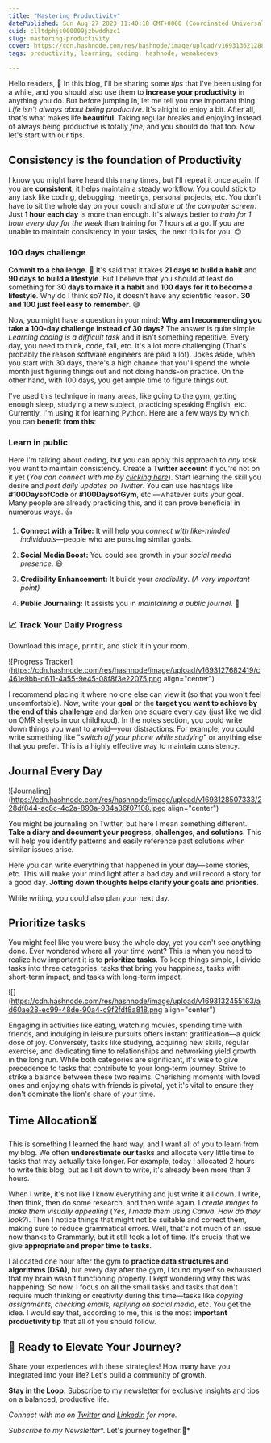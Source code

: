 ```yaml
---
title: "Mastering Productivity"
datePublished: Sun Aug 27 2023 11:40:18 GMT+0000 (Coordinated Universal Time)
cuid: clltdphjs000009jzbwddhzc1
slug: mastering-productivity
cover: https://cdn.hashnode.com/res/hashnode/image/upload/v1693136212888/28e7a35a-359f-4dec-b036-c3fd960d317a.png
tags: productivity, learning, coding, hashnode, wemakedevs

---
```


Hello readers, 👋 In this blog, I'll be sharing some *tips* that I've been using for a while, and you should also use them to **increase your productivity** in anything you do. But before jumping in, let me tell you one important thing. *Life isn't always about being productive*. It's alright to enjoy a bit. After all, that's what makes life **beautiful**. Taking regular breaks and enjoying instead of always being productive is totally *fine*, and you should do that too. Now let's start with our tips.

## Consistency is the foundation of Productivity

I know you might have heard this many times, but I'll repeat it once again. If you are **consistent**, it helps maintain a steady workflow. You could stick to any task like coding, debugging, meetings, personal projects, etc. You don't have to sit the whole day on your couch and *stare at the computer screen*. Just **1 hour each day** is more than enough. It's always better to *train for 1 hour every day for the week* than training for 7 hours at a go. If you are unable to maintain consistency in your tasks, the next tip is for you. 😉

### 100 days challenge

**Commit to a challenge.** 🚀 It's said that it takes **21 days to build a habit** and **90 days to build a lifestyle**. But I believe that you should at least do something for **30 days to make it a habit** and **100 days for it to become a lifestyle**. Why do I think so? No, it doesn't have any scientific reason. **30 and 100 just feel easy to remember**. 😅

Now, you might have a question in your mind: **Why am I recommending you take a 100-day challenge instead of 30 days?** The answer is quite simple. *Learning coding is a difficult task* and it isn't something repetitive. Every day, you need to think, code, fail, etc. It's a lot more challenging (That's probably the reason software engineers are paid a lot). Jokes aside, when you start with 30 days, there's a high chance that you'll spend the whole month just figuring things out and not doing hands-on practice. On the other hand, with 100 days, you get ample time to figure things out.

I've used this technique in many areas, like going to the gym, getting enough sleep, studying a new subject, practicing speaking English, etc. Currently, I'm using it for learning Python. Here are a few ways by which you can **benefit from this**:

### Learn in public

Here I'm talking about coding, but you can apply this approach to *any task* you want to maintain consistency. Create a **Twitter account** if you're not on it yet (*You can connect with me by* [*clicking here*](https://twitter.com/AkashDev2310)). Start learning the skill you desire and *post daily updates on Twitter*. You can use hashtags like **#100DaysofCode** or **#100DaysofGym**, etc.—whatever suits your goal. Many people are already practicing this, and it can prove beneficial in numerous ways. 👍

1. **Connect with a Tribe:** It will help you *connect with like-minded individuals*—people who are pursuing similar goals.
    
2. **Social Media Boost:** You could see growth in your *social media presence*. 😃
    
3. **Credibility Enhancement:** It builds your *credibility*. *(A very important point)*
    
4. **Public Journaling:** It assists you in *maintaining a public journal*. 📔
    

### 📈 Track Your Daily Progress

Download this image, print it, and stick it in your room.

![Progress Tracker](https://cdn.hashnode.com/res/hashnode/image/upload/v1693127682419/c461e9bb-d611-4a55-9e45-08f8f3e22075.png align="center")

I recommend placing it where no one else can view it (so that you won't feel uncomfortable). Now, write your **goal** or the **target you want to achieve by the end of this challenge** and darken one square every day (just like we did on OMR sheets in our childhood). In the notes section, you could write down things you want to avoid—your distractions. For example, you could write something like "*switch off your phone while studying*" or anything else that you prefer. This is a highly effective way to maintain consistency.

## Journal Every Day

![Journaling](https://cdn.hashnode.com/res/hashnode/image/upload/v1693128507333/228df844-ac8c-4c2a-893a-934a36f07108.jpeg align="center")

You might be journaling on Twitter, but here I mean something different. **Take a diary and document your progress, challenges, and solutions**. This will help you identify patterns and easily reference past solutions when similar issues arise.

Here you can write everything that happened in your day—some stories, etc. This will make your mind light after a bad day and will record a story for a good day. **Jotting down thoughts helps clarify your goals and priorities**.

While writing, you could also plan your next day.

## Prioritize tasks

You might feel like you were busy the whole day, yet you can't see anything done. Ever wondered where all your time went? This is when you need to realize how important it is to **prioritize tasks**. To keep things simple, I divide tasks into three categories: tasks that bring you happiness, tasks with short-term impact, and tasks with long-term impact.

![](https://cdn.hashnode.com/res/hashnode/image/upload/v1693132455163/ad60ae28-ec99-48de-90a4-c9f2fdf8a818.png align="center")

Engaging in activities like eating, watching movies, spending time with friends, and indulging in leisure pursuits offers instant gratification—a quick dose of joy. Conversely, tasks like studying, acquiring new skills, regular exercise, and dedicating time to relationships and networking yield growth in the long run. While both categories are significant, it's wise to give precedence to tasks that contribute to your long-term journey. Strive to strike a balance between these two realms. Cherishing moments with loved ones and enjoying chats with friends is pivotal, yet it's vital to ensure they don't dominate the lion's share of your time.

## Time Allocation⏳

This is something I learned the hard way, and I want all of you to learn from my blog. We often **underestimate our tasks** and allocate very little time to tasks that may actually take longer. For example, today I allocated 2 hours to write this blog, but as I sit down to write, it's already been more than 3 hours.

When I write, it's not like I know everything and just write it all down. I write, then think, then do some research, and then write again. I *create images to make them visually appealing* (*Yes, I made them using Canva. How do they look?*). Then I notice things that might not be suitable and correct them, making sure to reduce grammatical errors. Well, that's not much of an issue now thanks to Grammarly, but it still took a lot of time. It's crucial that we give **appropriate and proper time to tasks**.

I allocated one hour after the gym to **practice data structures and algorithms (DSA)**, but every day after the gym, I found myself so exhausted that my brain wasn't functioning properly. I kept wondering why this was happening. So now, I focus on all the small tasks and tasks that don't require much thinking or creativity during this time—tasks like *copying assignments, checking emails, replying on social media*, etc. You get the idea. I would say that, according to me, this is the most **important productivity tip** that all of you should follow.

## 🚀 Ready to Elevate Your Journey?

Share your experiences with these strategies! How many have you integrated into your life? Let's build a community of growth.

**Stay in the Loop:** Subscribe to my newsletter for exclusive insights and tips on a balanced, productive life.

*Connect with me on* [*Twitter*](https://twitter.com/AkashDev2310) *and* [*Linkedin*](https://www.linkedin.com/in/akash-dev-274b05229/) *for more.*

*Subscribe to* *my Newsletter*\*. Let's journey together.🥰\*